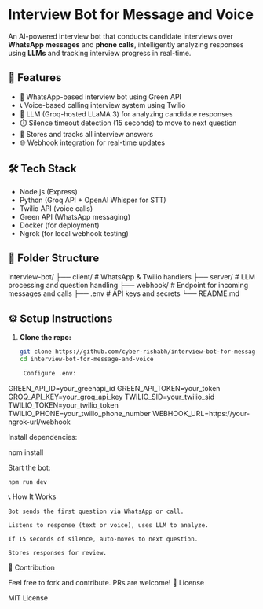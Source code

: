 # Interview Bot for Message and Voice

An AI-powered interview bot that conducts candidate interviews over **WhatsApp messages** and **phone calls**, intelligently analyzing responses using **LLMs** and tracking interview progress in real-time.

## 🚀 Features

- 💬 WhatsApp-based interview bot using Green API
- 📞 Voice-based calling interview system using Twilio
- 🤖 LLM (Groq-hosted LLaMA 3) for analyzing candidate responses
- ⏱️ Silence timeout detection (15 seconds) to move to next question
- 📝 Stores and tracks all interview answers
- 🌐 Webhook integration for real-time updates

## 🛠️ Tech Stack

- Node.js (Express)
- Python (Groq API + OpenAI Whisper for STT)
- Twilio API (voice calls)
- Green API (WhatsApp messaging)
- Docker (for deployment)
- Ngrok (for local webhook testing)

## 📂 Folder Structure

interview-bot/
├── client/ # WhatsApp & Twilio handlers
├── server/ # LLM processing and question handling
├── webhook/ # Endpoint for incoming messages and calls
├── .env # API keys and secrets
└── README.md


## ⚙️ Setup Instructions

1. **Clone the repo:**
   ```bash
   git clone https://github.com/cyber-rishabh/interview-bot-for-message-and-voice.git
   cd interview-bot-for-message-and-voice

    Configure .env:

GREEN_API_ID=your_greenapi_id
GREEN_API_TOKEN=your_token
GROQ_API_KEY=your_groq_api_key
TWILIO_SID=your_twilio_sid
TWILIO_TOKEN=your_twilio_token
TWILIO_PHONE=your_twilio_phone_number
WEBHOOK_URL=https://your-ngrok-url/webhook

Install dependencies:

npm install

Start the bot:

    npm run dev

📞 How It Works

    Bot sends the first question via WhatsApp or call.

    Listens to response (text or voice), uses LLM to analyze.

    If 15 seconds of silence, auto-moves to next question.

    Stores responses for review.

🤝 Contribution

Feel free to fork and contribute. PRs are welcome!
📜 License

MIT License
